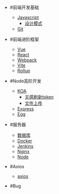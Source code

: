 - #前端开发基础
  - [Javascript](前端/javascript/)
      - [设计模式]()
  - [Git](前端/git/)
  
- #前端进阶框架
  - [Vue](框架/vue/)
  - [React](框架/react/)
  - [Webpack](框架/webpack/)
  - [Vite](框架/vite/)
  - [Rollup](框架/rollup/)

- #Node高阶开发
  - [KOA](nodejs/koa/服务端搭建.md)
    - [无感刷新token](nodejs/koa/无感刷新token.md)
    - [文件上传](nodejs/koa/文件上传.md)
  - [Express](nodejs/express/)
  - [Egg](nodejs/egg/)
- #服务器
  - [数据库](服务器/centOS/数据库.md)
  - [Docker](服务器/centOS/docker.md)
  - [Jenkins]()
  - [Nginx](服务器/centOS/ngixn.md)
  - [Node](服务器/centOS/node.md)
- #Axios
  - [axios](axios/)

- #Bug
